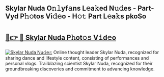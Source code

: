 ## Skylar Nuda O𝚗𝚕yf𝚊ns L𝚎a𝚔ed N𝚞𝚍es - Part-Vyd P𝚑𝚘tos Vi𝚍𝚎o - H𝚘𝚝 Part L𝚎a𝚔s pkoSo

# <h2><a href="http://kfdqo5j.oniu.top/?m=Skylar+Nuda">🔗👉 🔴 Skylar Nuda P𝚑ot𝚘𝚜 V𝚒d𝚎o</a></h2>

[![Skylar Nuda Nu𝚍e𝚜](https://i.imgur.com/0qMVB7G.gif)](http://kfdqo5j.oniu.top/?m=Skylar+Nuda)
Online thought leader Skylar Nuda, recognized for sharing dance and lifestyle content, consisting of performances and personal vlogs. Trailblazing scientist Skylar Nuda, recognized for their groundbreaking discoveries and commitment to advancing knowledge.  
